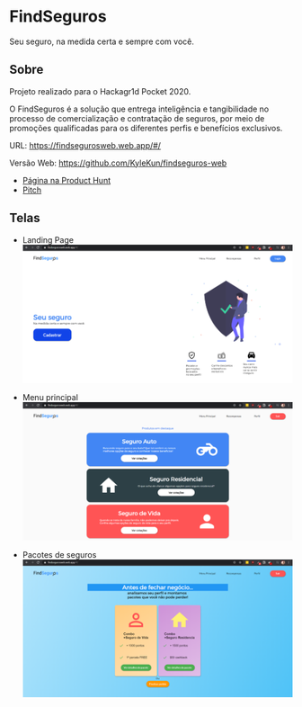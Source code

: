 # FindSeguros

Seu seguro, na medida certa e sempre com você.

## Sobre

Projeto realizado para o Hackagr1d Pocket 2020.

O FindSeguros é a solução que entrega inteligência e tangibilidade no processo de comercialização e contratação de seguros, por meio de promoções qualificadas para os diferentes perfis e benefícios exclusivos.

URL: https://findsegurosweb.web.app/#/ 

Versão Web: https://github.com/KyleKun/findseguros-web

- [Página na Product Hunt](https://www.producthunt.com/posts/findseguros) 
- [Pitch](https://www.youtube.com/watch?v=BS_XdA3J23s)


## Telas
- Landing Page
![alt text](https://github.com/kylekun/findseguros-web/blob/master/images/landing-page.PNG)


- Menu principal
![alt text](https://github.com/kylekun/findseguros-web/blob/master/images/main-page.PNG)


- Pacotes de seguros
![alt text](https://github.com/kylekun/findseguros-web/blob/master/images/final-page.PNG)
